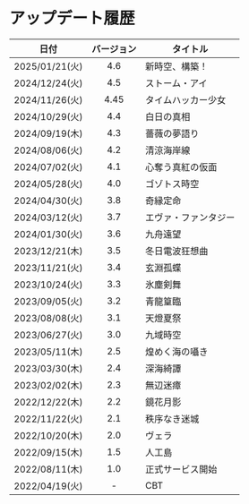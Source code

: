 # アップデート履歴

| 日付 | バージョン | タイトル |
| --- | :---: | --- |
| 2025/01/21(火) | 4.6 | 新時空、構築！ |
| 2024/12/24(火) | 4.5 | ストーム・アイ |
| 2024/11/26(火) | 4.45 | タイムハッカー少女 | 
| 2024/10/29(火) | 4.4 | 白日の真相 |
| 2024/09/19(木) | 4.3 | 薔薇の夢語り |
| 2024/08/06(火) | 4.2 | 清涼海岸線 |
| 2024/07/02(火) | 4.1 | 心奪う真紅の仮面 |
| 2024/05/28(火) | 4.0 | ゴゾトス時空 |
| 2024/04/30(火) | 3.8 | 奇縁定命 |
| 2024/03/12(火) | 3.7 | エヴァ・ファンタジー |
| 2024/01/30(火) | 3.6 | 九舟遠望 |
| 2023/12/21(木) | 3.5 | 冬日電波狂想曲 |
| 2023/11/21(火) | 3.4 | 玄淵孤蝶 |
| 2023/10/24(火) | 3.3 | 氷塵剣舞 |
| 2023/09/05(火) | 3.2 | 青龍篁臨 |
| 2023/08/08(火) | 3.1 | 天燈夏祭 |
| 2023/06/27(火) | 3.0 | 九域時空 |
| 2023/05/11(木) | 2.5 | 煌めく海の囁き |
| 2023/03/30(木) | 2.4 | 深海綺譚 |
| 2023/02/02(木) | 2.3 | 無辺迷瘴 |
| 2022/12/22(木) | 2.2 | 鏡花月影 |
| 2022/11/22(火) | 2.1 | 秩序なき迷城 |
| 2022/10/20(木) | 2.0 | ヴェラ |
| 2022/09/15(木) | 1.5 | 人工島 |
| 2022/08/11(木) | 1.0 | 正式サービス開始 |
| 2022/04/19(火) | - | CBT |





